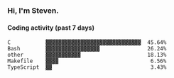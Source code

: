 ### Hi, I'm Steven.

#### Coding activity (past 7 days)
```
C           ▓▓▓▓▓▓▓▓▓▓▓▓▓▓▓▓▓▓▓▓▓▓▓▓▓▓▓▓▓▓  45.64%
Bash        ▓▓▓▓▓▓▓▓▓▓▓▓▓▓▓▓▓               26.24%
other       ▓▓▓▓▓▓▓▓▓▓▓                     18.13%
Makefile    ▓▓▓▓                             6.56%
TypeScript  ▓▓                               3.43%
```
